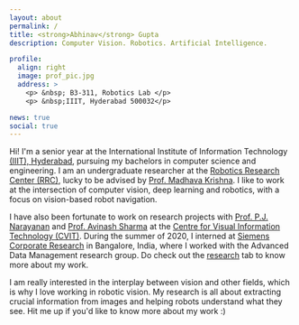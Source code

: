 ```yaml
---
layout: about
permalink: /
title: <strong>Abhinav</strong> Gupta
description: Computer Vision. Robotics. Artificial Intelligence.  

profile:
  align: right
  image: prof_pic.jpg
  address: >
    <p> &nbsp; B3-311, Robotics Lab </p>
    <p> &nbsp;IIIT, Hyderabad 500032</p>

news: true
social: true
---
```


Hi! I'm a senior year at the International Institute of Information Technology [(IIIT), Hyderabad](https://www.iiit.ac.in/), pursuing my bachelors in computer science and engineering. I am an undergraduate researcher at the [Robotics Research Center (RRC)](https://robotics.iiit.ac.in/), lucky to be advised by [Prof. Madhava Krishna](https://scholar.google.com/citations?user=QDuPGHwAAAAJ&hl=en). I like to work at the intersection of computer vision, deep learning and robotics, with a focus on vision-based robot navigation.  

I have also been fortunate to work on research projects with [Prof. P.J. Narayanan](https://scholar.google.com/citations?user=3HKjt_IAAAAJ&hl=en) and [Prof. Avinash Sharma](https://scholar.google.com/citations?user=4ladtC0AAAAJ&hl=en) at the [Centre for Visual Information Technology (CVIT)](https://cvit.iiit.ac.in/). During the summer of 2020, I interned at [Siemens Corporate Research](https://new.siemens.com/in/en.html) in Bangalore, India, where I worked with the Advanced Data Management research group. Do check out the [research](https://bonjovi1.github.io/research/) tab to know more about my work. 

I am really interested in the interplay between vision and other fields, which is why I love working in robotic vision. My research is all about extracting crucial information from images and helping robots understand what they see. Hit me up if you'd like to know more about my work :)